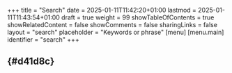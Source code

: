 +++
title = "Search"
date = 2025-01-11T11:42:20+01:00
lastmod = 2025-01-11T11:43:54+01:00
draft = true
weight = 99
showTableOfContents = true
showRelatedContent = false
showComments = false
sharingLinks = false
layout = "search"
placeholder = "Keywords or phrase"
[menu]
  [menu.main]
    identifier = "search"
+++

##  {#d41d8c}
